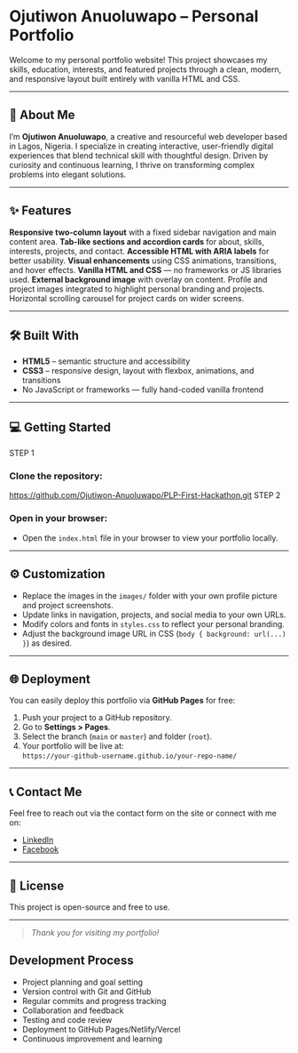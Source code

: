 # Ojutiwon Anuoluwapo – Personal Portfolio

Welcome to my personal portfolio website! This project showcases my skills, education, interests, and featured projects through a clean, modern, and responsive layout built entirely with vanilla HTML and CSS.

---

## 👤 About Me

I’m **Ojutiwon Anuoluwapo**, a creative and resourceful web developer based in Lagos, Nigeria. I specialize in creating interactive, user-friendly digital experiences that blend technical skill with thoughtful design. Driven by curiosity and continuous learning, I thrive on transforming complex problems into elegant solutions.

---

## ✨ Features

**Responsive two-column layout** with a fixed sidebar navigation and main content area.
**Tab-like sections and accordion cards** for about, skills, interests, projects, and contact.
**Accessible HTML with ARIA labels** for better usability.
**Visual enhancements** using CSS animations, transitions, and hover effects.
**Vanilla HTML and CSS** — no frameworks or JS libraries used.
**External background image** with overlay on content.
Profile and project images integrated to highlight personal branding and projects.
Horizontal scrolling carousel for project cards on wider screens.

---

## 🛠️ Built With

- **HTML5** – semantic structure and accessibility
- **CSS3** – responsive design, layout with flexbox, animations, and transitions
- No JavaScript or frameworks — fully hand-coded vanilla frontend

---

## 💻 Getting Started

STEP 1
### Clone the repository:
https://github.com/Ojutiwon-Anuoluwapo/PLP-First-Hackathon.git
STEP 2
### Open in your browser:

- Open the `index.html` file in your browser to view your portfolio locally.

---

## ⚙️ Customization

- Replace the images in the `images/` folder with your own profile picture and project screenshots.
- Update links in navigation, projects, and social media to your own URLs.
- Modify colors and fonts in `styles.css` to reflect your personal branding.
- Adjust the background image URL in CSS (`body { background: url(...) }`) as desired.

---

## 🌐 Deployment

You can easily deploy this portfolio via **GitHub Pages** for free:

1. Push your project to a GitHub repository.
2. Go to **Settings > Pages**.
3. Select the branch (`main` or `master`) and folder (`root`).
4. Your portfolio will be live at:  
   `https://your-github-username.github.io/your-repo-name/`

---

## 📞 Contact Me

Feel free to reach out via the contact form on the site or connect with me on:

- [LinkedIn](https://linkedin.com/in/anuoluwapo-ojutiwon)
- [Facebook](https://facebook.com/anuoluwapo.ojutiwon) 

---

## 📄 License

This project is open-source and free to use.

---

> _Thank you for visiting my portfolio!_

## Development Process
- Project planning and goal setting
- Version control with Git and GitHub
- Regular commits and progress tracking
- Collaboration and feedback
- Testing and code review
- Deployment to GitHub Pages/Netlify/Vercel
- Continuous improvement and learning



